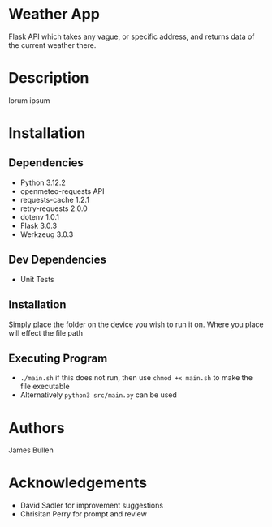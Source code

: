 # Weather App
Flask API which takes any vague, or specific address, and returns data of the current weather there.

# Description
lorum ipsum

# Installation
## Dependencies
- Python 3.12.2
- openmeteo-requests API
- requests-cache 1.2.1
- retry-requests 2.0.0
- dotenv 1.0.1
- Flask 3.0.3
- Werkzeug 3.0.3

## Dev Dependencies
- Unit Tests

## Installation
Simply place the folder on the device you wish to run it on. Where you place will effect the file path

## Executing Program
- `./main.sh` if this does not run, then use `chmod +x main.sh` to make the file executable
- Alternatively `python3 src/main.py` can be used

# Authors
James Bullen

# Acknowledgements
- David Sadler for improvement suggestions
- Chrisitan Perry for prompt and review